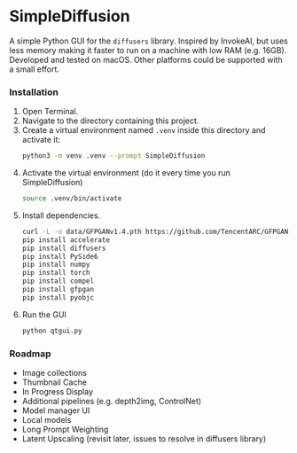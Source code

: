 # SimpleDiffusion

A simple Python GUI for the `diffusers` library.  Inspired by InvokeAI, but uses less memory making it faster to run on a machine with low RAM (e.g. 16GB).  Developed and tested on macOS.  Other platforms could be supported with a small effort.

### Installation

1. Open Terminal.
2. Navigate to the directory containing this project.
3. Create a virtual environment named `.venv` inside this directory and activate it:
    ```sh
    python3 -m venv .venv --prompt SimpleDiffusion
    ```
4. Activate the virtual environment (do it every time you run SimpleDiffusion)
    ```sh
    source .venv/bin/activate
    ```
5. Install dependencies.
    ```sh
    curl -L -o data/GFPGANv1.4.pth https://github.com/TencentARC/GFPGAN/releases/download/v1.3.0/GFPGANv1.4.pth
    pip install accelerate
    pip install diffusers
    pip install PySide6
    pip install numpy
    pip install torch
    pip install compel
    pip install gfpgan
    pip install pyobjc
    ```
6. Run the GUI
    ```sh
    python qtgui.py
    ```

### Roadmap

- Image collections
- Thumbnail Cache
- In Progress Display
- Additional pipelines (e.g. depth2img, ControlNet)
- Model manager UI
- Local models
- Long Prompt Weighting
- Latent Upscaling (revisit later, issues to resolve in diffusers library)
